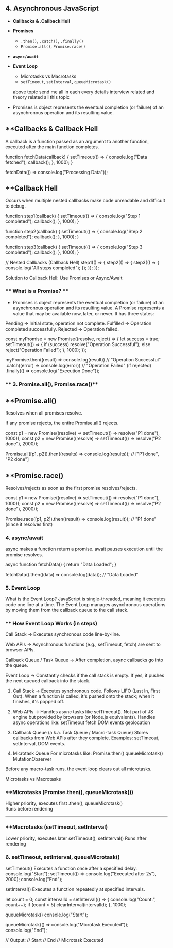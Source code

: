 ## 4. Asynchronous JavaScript
- **Callbacks & .Callback Hell**
- **Promises**
  - `.then()`, `.catch()`, `.finally()`
  - `Promise.all()`, `Promise.race()`
- **`async/await`**
- **Event Loop**
  - Microtasks vs Macrotasks
  - `setTimeout`, `setInterval`, `queueMicrotask()`

  above topic send me all in each every details interview related and theory related all this topic

- Promises is object represents the eventual completion (or failure) of an asynchronous operation and its resulting value.

## **Callbacks & Callback Hell
A callback is a function passed as an argument to another function, executed after the main function completes.

function fetchData(callback) {
  setTimeout(() => {
    console.log("Data fetched");
    callback();
  }, 1000);
}

fetchData(() => console.log("Processing Data"));

## **Callback Hell
Occurs when multiple nested callbacks make code unreadable and difficult to debug.

function step1(callback) {
  setTimeout(() => {
    console.log("Step 1 completed");
    callback();
  }, 1000);
}

function step2(callback) {
  setTimeout(() => {
    console.log("Step 2 completed");
    callback();
  }, 1000);
}

function step3(callback) {
  setTimeout(() => {
    console.log("Step 3 completed");
    callback();
  }, 1000);
}

// Nested Callbacks (Callback Hell)
step1(() => {
  step2(() => {
    step3(() => {
      console.log("All steps completed");
    });
  });
});


Solution to Callback Hell: Use Promises or Async/Await

### ** What is a Promise? **

- Promises is object represents the eventual completion (or failure) of an asynchronous operation and its resulting value.
A Promise represents a value that may be available now, later, or never. It has three states:

Pending → Initial state, operation not complete.
Fulfilled → Operation completed successfully.
Rejected → Operation failed.

const myPromise = new Promise((resolve, reject) => {
  let success = true;
  setTimeout(() => {
    if (success) resolve("Operation Successful");
    else reject("Operation Failed");
  }, 1000);
});

myPromise.then((result) => console.log(result)) // "Operation Successful"
  .catch((error) => console.log(error))  // "Operation Failed" (if rejected)
  .finally(() => console.log("Execution Done")); 

  ### ** 3. Promise.all(), Promise.race()**

## **Promise.all()
Resolves when all promises resolve.

If any promise rejects, the entire Promise.all() rejects.

const p1 = new Promise((resolve) => setTimeout(() => resolve("P1 done"), 1000));
const p2 = new Promise((resolve) => setTimeout(() => resolve("P2 done"), 2000));

Promise.all([p1, p2]).then((results) => console.log(results)); 
// ["P1 done", "P2 done"]


## **Promise.race()
Resolves/rejects as soon as the first promise resolves/rejects.

const p1 = new Promise((resolve) => setTimeout(() => resolve("P1 done"), 1000));
const p2 = new Promise((resolve) => setTimeout(() => resolve("P2 done"), 2000));

Promise.race([p1, p2]).then((result) => console.log(result)); 
// "P1 done" (since it resolves first)

### **4. async/await**

async makes a function return a promise.
await pauses execution until the promise resolves.

async function fetchData() {
  return "Data Loaded";
}

fetchData().then((data) => console.log(data)); // "Data Loaded"

### **5. Event Loop**

What is the Event Loop?
JavaScript is single-threaded, meaning it executes code one line at a time. The Event Loop manages asynchronous operations by moving them from the callback queue to the call stack.

### ** How Event Loop Works (in steps)
Call Stack
→ Executes synchronous code line-by-line.

Web APIs
→ Asynchronous functions (e.g., setTimeout, fetch) are sent to browser APIs.

Callback Queue / Task Queue
→ After completion, async callbacks go into the queue.

Event Loop
→ Constantly checks if the call stack is empty. If yes, it pushes the next queued callback into the stack.

1. Call Stack → 
Executes synchronous code.
Follows LIFO (Last In, First Out).
When a function is called, it's pushed onto the stack; when it finishes, it's popped off.

2. Web APIs → Handles async tasks like setTimeout().
Not part of JS engine but provided by browsers (or Node.js equivalents).
Handles async operations like:
setTimeout
fetch
DOM events
geolocation

3. Callback Queue (a.k.a. Task Queue / Macro-task Queue)
Stores callbacks from Web APIs after they complete.
Examples: setTimeout, setInterval, DOM events.

4. Microtask Queue
For microtasks like:
Promise.then()
queueMicrotask()
MutationObserver

Before any macro-task runs, the event loop clears out all microtasks.

Microtasks vs Macrotasks

### **Microtasks (Promise.then(), queueMicrotask())	
Higher priority, executes first	
.then(), queueMicrotask()	
Runs before rendering	

------------------
### **Macrotasks (setTimeout, setInterval)
Lower priority, executes later
setTimeout(), setInterval()
Runs after rendering

### **6. setTimeout, setInterval, queueMicrotask()**

setTimeout()
Executes a function once after a specified delay.
console.log("Start");
setTimeout(() => console.log("Executed after 2s"), 2000);
console.log("End");

setInterval()
Executes a function repeatedly at specified intervals.

let count = 0;
const intervalId = setInterval(() => {
  console.log("Count:", count++);
  if (count > 5) clearInterval(intervalId);
}, 1000);

queueMicrotask()
console.log("Start");

queueMicrotask(() => console.log("Microtask Executed"));
console.log("End");

// Output:
// Start
// End
// Microtask Executed
